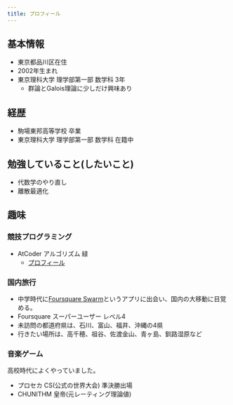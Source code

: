 ```yaml
---
title: プロフィール
---
```


## 基本情報
- 東京都品川区在住
- 2002年生まれ
- 東京理科大学 理学部第一部 数学科 3年
  - 群論とGalois理論に少しだけ興味あり

## 経歴
- 駒場東邦高等学校 卒業
- 東京理科大学 理学部第一部 数学科 在籍中

## 勉強していること(したいこと)
- 代数学のやり直し
- 離散最適化  

## 趣味

### 競技プログラミング
- AtCoder アルゴリズム 緑
  - [プロフィール](https://atcoder.jp/users/m1ffyz)

### 国内旅行
- 中学時代に[Foursquare Swarm](https://ja.swarmapp.com/)というアプリに出会い、国内の大移動に目覚める。
- Foursquare スーパーユーザー レベル4
- 未訪問の都道府県は、石川、富山、福井、沖縄の4県
- 行きたい場所は、高千穂、祖谷、佐渡金山、青ヶ島、釧路湿原など

### 音楽ゲーム
高校時代によくやっていました。
- プロセカ CS(公式の世界大会) 準決勝出場
- CHUNITHM 皇帝(元レーティング理論値)
